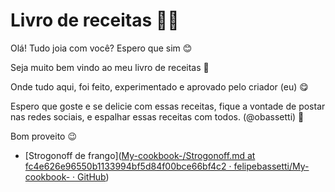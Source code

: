 # Livro de receitas :man_cook:

Olá! Tudo joia com você? Espero que sim 😊

Seja muito bem vindo ao meu livro de receitas :wave:

Onde tudo aqui, foi feito, experimentado e aprovado pelo criador (eu) 😋

Espero que goste e se delicie com essas receitas, fique a vontade de postar nas redes sociais, e espalhar essas receitas com todos. (@obassetti) 💖

Bom proveito 😉

- [Strogonoff de frango]([My-cookbook-/Strogonoff.md at fc4e626e96550b1133994bf5d84f00bce66bf4c2 · felipebassetti/My-cookbook- · GitHub](https://github.com/felipebassetti/My-cookbook-/blob/fc4e626e96550b1133994bf5d84f00bce66bf4c2/recipes/Strogonoff.md))